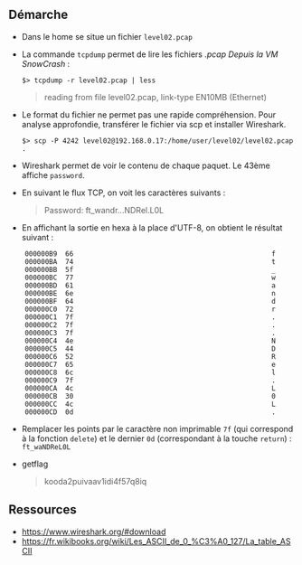 ## Démarche

- Dans le home se situe un fichier `level02.pcap`
- La commande `tcpdump` permet de lire les fichiers *.pcap*
  *Depuis la VM SnowCrash* :
  ```
  $> tcpdump -r level02.pcap | less
  ```
  > reading from file level02.pcap, link-type EN10MB (Ethernet)
  
 - Le format du fichier ne permet pas une rapide compréhension.
  Pour analyse approfondie, transférer le fichier via scp et installer Wireshark.
    ```
    $> scp -P 4242 level02@192.168.0.17:/home/user/level02/level02.pcap .
    ```
- Wireshark permet de voir le contenu de chaque paquet. Le 43ème affiche `password`.
- En suivant le flux TCP, on voit les caractères suivants :
    >    Password: ft_wandr...NDRel.L0L
- En affichant la sortie en hexa à la place d'UTF-8, on obtient le résultat suivant :

```
    000000B9  66                                                 f 
    000000BA  74                                                 t
    000000BB  5f                                                 _
    000000BC  77                                                 w
    000000BD  61                                                 a
    000000BE  6e                                                 n
    000000BF  64                                                 d
    000000C0  72                                                 r
    000000C1  7f                                                 .
    000000C2  7f                                                 .
    000000C3  7f                                                 .
    000000C4  4e                                                 N
    000000C5  44                                                 D
    000000C6  52                                                 R
    000000C7  65                                                 e
    000000C8  6c                                                 l
    000000C9  7f                                                 .
    000000CA  4c                                                 L
    000000CB  30                                                 0
    000000CC  4c                                                 L
    000000CD  0d                                                 .
```

- Remplacer les points par le caractère non imprimable `7f` (qui correspond à la fonction `delete`) et le dernier `0d` (correspondant à la touche `return`) :
  `ft_waNDReL0L`

- getflag
  > kooda2puivaav1idi4f57q8iq  


## Ressources
- https://www.wireshark.org/#download
- https://fr.wikibooks.org/wiki/Les_ASCII_de_0_%C3%A0_127/La_table_ASCII